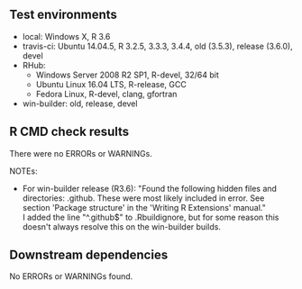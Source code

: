 ## Test environments
* local: Windows X, R 3.6
* travis-ci: Ubuntu 14.04.5, R 3.2.5, 3.3.3, 3.4.4, old (3.5.3), release (3.6.0), devel
* RHub:  
  * Windows Server 2008 R2 SP1, R-devel, 32/64 bit  
  * Ubuntu Linux 16.04 LTS, R-release, GCC  
  * Fedora Linux, R-devel, clang, gfortran  
* win-builder: old, release, devel  

## R CMD check results
There were no ERRORs or WARNINGs.

NOTEs:  
* For win-builder release (R3.6): "Found the following hidden files and directories: .github. These were most likely included in error. See section 'Package structure' in the 'Writing R Extensions' manual."  
I added the line "^\.github$" to .Rbuildignore, but for some reason this doesn't always resolve this on the win-builder builds.

## Downstream dependencies
No ERRORs or WARNINGs found.